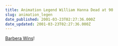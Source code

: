 ```yaml
---
title: Animation Legend William Hanna Dead at 90
slug: animation_legen
date_published: 2001-03-23T02:27:36.000Z
date_updated: 2001-03-23T02:27:36.000Z
---
```


[Barbera Wins](http://dailynews.yahoo.com/h/nm/20010322/re/people_hanna_dc_2.html)!
